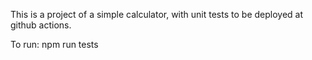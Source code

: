 This is a project of a simple calculator, with unit tests to be deployed at
github actions.

To run: npm run tests


